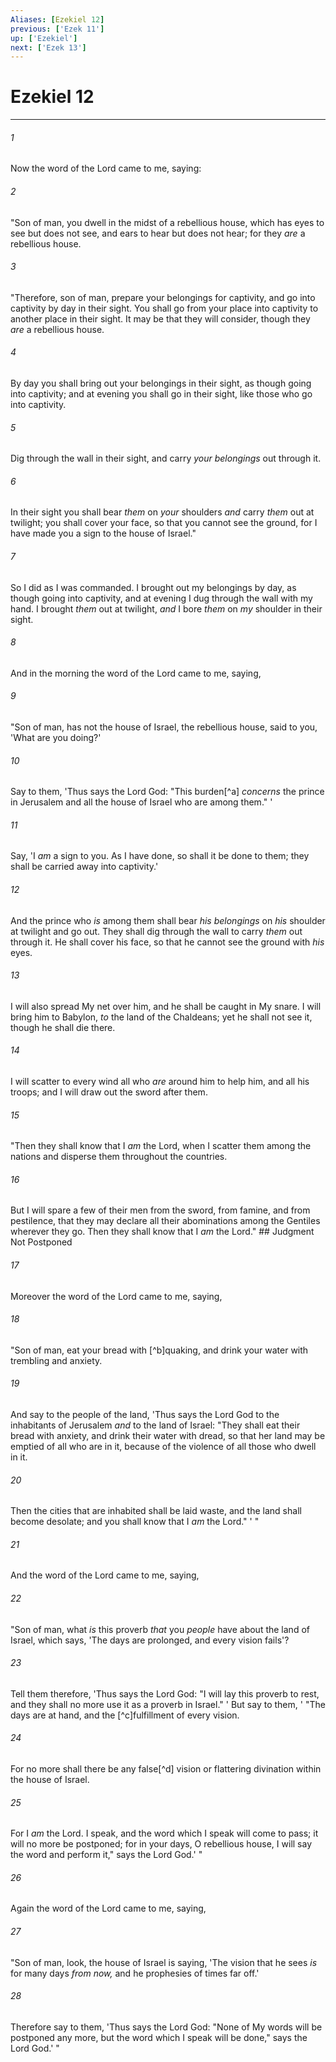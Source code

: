 ```yaml
---
Aliases: [Ezekiel 12]
previous: ['Ezek 11']
up: ['Ezekiel']
next: ['Ezek 13']
---
```

# Ezekiel 12

***


###### 1 
Now the word of the Lord came to me, saying: 

###### 2 
"Son of man, you dwell in the midst of a rebellious house, which has eyes to see but does not see, and ears to hear but does not hear; for they _are_ a rebellious house. 

###### 3 
"Therefore, son of man, prepare your belongings for captivity, and go into captivity by day in their sight. You shall go from your place into captivity to another place in their sight. It may be that they will consider, though they _are_ a rebellious house. 

###### 4 
By day you shall bring out your belongings in their sight, as though going into captivity; and at evening you shall go in their sight, like those who go into captivity. 

###### 5 
Dig through the wall in their sight, and carry _your belongings_ out through it. 

###### 6 
In their sight you shall bear _them_ on _your_ shoulders _and_ carry _them_ out at twilight; you shall cover your face, so that you cannot see the ground, for I have made you a sign to the house of Israel." 

###### 7 
So I did as I was commanded. I brought out my belongings by day, as though going into captivity, and at evening I dug through the wall with my hand. I brought _them_ out at twilight, _and_ I bore _them_ on _my_ shoulder in their sight. 

###### 8 
And in the morning the word of the Lord came to me, saying, 

###### 9 
"Son of man, has not the house of Israel, the rebellious house, said to you, 'What are you doing?' 

###### 10 
Say to them, 'Thus says the Lord God: "This burden[^a] _concerns_ the prince in Jerusalem and all the house of Israel who are among them." ' 

###### 11 
Say, 'I _am_ a sign to you. As I have done, so shall it be done to them; they shall be carried away into captivity.' 

###### 12 
And the prince who _is_ among them shall bear _his belongings_ on _his_ shoulder at twilight and go out. They shall dig through the wall to carry _them_ out through it. He shall cover his face, so that he cannot see the ground with _his_ eyes. 

###### 13 
I will also spread My net over him, and he shall be caught in My snare. I will bring him to Babylon, _to_ the land of the Chaldeans; yet he shall not see it, though he shall die there. 

###### 14 
I will scatter to every wind all who _are_ around him to help him, and all his troops; and I will draw out the sword after them. 

###### 15 
"Then they shall know that I _am_ the Lord, when I scatter them among the nations and disperse them throughout the countries. 

###### 16 
But I will spare a few of their men from the sword, from famine, and from pestilence, that they may declare all their abominations among the Gentiles wherever they go. Then they shall know that I _am_ the Lord." ## Judgment Not Postponed 

###### 17 
Moreover the word of the Lord came to me, saying, 

###### 18 
"Son of man, eat your bread with [^b]quaking, and drink your water with trembling and anxiety. 

###### 19 
And say to the people of the land, 'Thus says the Lord God to the inhabitants of Jerusalem _and_ to the land of Israel: "They shall eat their bread with anxiety, and drink their water with dread, so that her land may be emptied of all who are in it, because of the violence of all those who dwell in it. 

###### 20 
Then the cities that are inhabited shall be laid waste, and the land shall become desolate; and you shall know that I _am_ the Lord." ' " 

###### 21 
And the word of the Lord came to me, saying, 

###### 22 
"Son of man, what _is_ this proverb _that_ you _people_ have about the land of Israel, which says, 'The days are prolonged, and every vision fails'? 

###### 23 
Tell them therefore, 'Thus says the Lord God: "I will lay this proverb to rest, and they shall no more use it as a proverb in Israel." ' But say to them, ' "The days are at hand, and the [^c]fulfillment of every vision. 

###### 24 
For no more shall there be any false[^d] vision or flattering divination within the house of Israel. 

###### 25 
For I _am_ the Lord. I speak, and the word which I speak will come to pass; it will no more be postponed; for in your days, O rebellious house, I will say the word and perform it," says the Lord God.' " 

###### 26 
Again the word of the Lord came to me, saying, 

###### 27 
"Son of man, look, the house of Israel is saying, 'The vision that he sees _is_ for many days _from now,_ and he prophesies of times far off.' 

###### 28 
Therefore say to them, 'Thus says the Lord God: "None of My words will be postponed any more, but the word which I speak will be done," says the Lord God.' "
